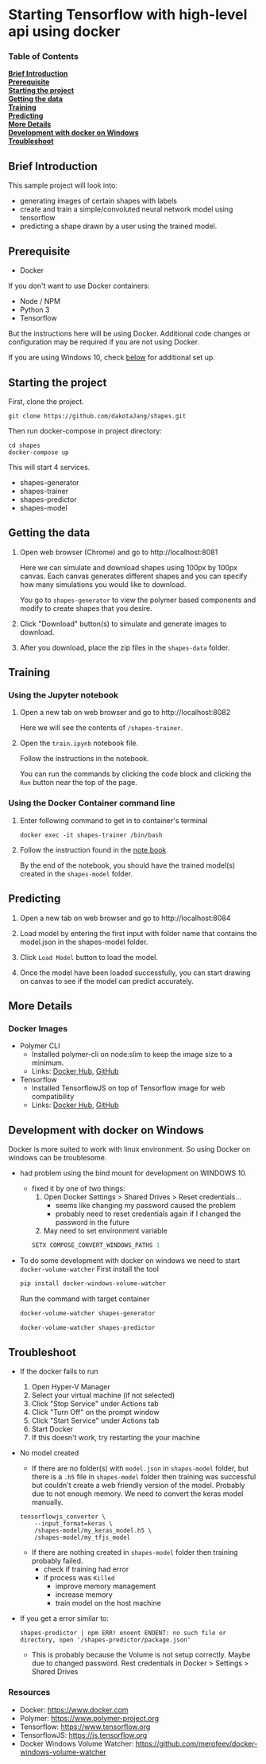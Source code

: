 # Starting Tensorflow with high-level api using docker

### Table of Contents
**[Brief Introduction](#brief-introduction)**<br>
**[Prerequisite](#prerequisite)**<br>
**[Starting the project](#starting-the-project)**<br>
**[Getting the data](#getting-the-data)**<br>
**[Training](#training)**<br>
**[Predicting](#predicting)**<br>
**[More Details](#more-details)**<br>
**[Development with docker on Windows](#development-with-docker-on-windows)**<br>
**[Troubleshoot](#troubleshoot)**<br>

## Brief Introduction
This sample project will look into:
- generating images of certain shapes with labels
- create and train a simple/convoluted neural network model using tensorflow
- predicting a shape drawn by a user using the trained model.

## Prerequisite
- Docker <!--18.03.1-ce-win65 (17513)-->

If you don't want to use Docker containers:
- Node / NPM
- Python 3
- Tensorflow

But the instructions here will be using Docker. Additional code changes or configuration may be required if you are not using Docker.

If you are using Windows 10, check <a href="#windows10">below</a> for additional set up.

## Starting the project
First, clone the project.
```
git clone https://github.com/dakotaJang/shapes.git
```

Then run docker-compose in project directory:
```
cd shapes
docker-compose up
```

This will start 4 services.
- shapes-generator
- shapes-trainer
- shapes-predictor
- shapes-model

## Getting the data
1. Open web browser (Chrome) and go to http://localhost:8081

    Here we can simulate and download shapes using 100px by 100px canvas.
    Each canvas generates different shapes and you can specify how many simulations you would like to download.

    You go to ```shapes-generator``` to view the polymer based components and modify to create shapes that you desire.

2. Click "Download" button(s) to simulate and generate images to download.

3. After you download, place the zip files in the ```shapes-data``` folder.

## Training
### Using the Jupyter notebook
1. Open a new tab on web browser and go to http://localhost:8082

    Here we will see the contents of ```/shapes-trainer```.

2. Open the ```train.ipynb``` notebook file.

    Follow the instructions in the notebook.

    You can run the commands by clicking the code block and clicking the ```Run``` button near the top of the page.

### Using the Docker Container command line
1. Enter following command to get in to container's terminal
    ```
    docker exec -it shapes-trainer /bin/bash
    ```

2. Follow the instruction found in the <a href="http://localhost:8082/notebooks/train.ipynb">note book</a>

    By the end of the notebook, you should have the trained model(s) created in the ```shapes-model``` folder.

## Predicting
1. Open a new tab on web browser and go to http://localhost:8084

2. Load model by entering the first input with folder name that contains the model.json in the shapes-model folder.

3. Click ```Load Model``` button to load the model.

4. Once the model have been loaded successfully, you can start drawing on canvas to see if the model can predict accurately.

## More Details
### Docker Images
- Polymer CLI
    - Installed polymer-cli on node:slim to keep the image size to a minimum.
    - Links: <a href="https://hub.docker.com/r/dakotajang/polymer-cli/">Docker Hub</a>,
        <a href="https://github.com/dakotaJang/polymer-cli-docker">GitHub</a>
- Tensorflow
    - Installed TensorflowJS on top of Tensorflow image for web compatibility
    - Links: <a href="https://hub.docker.com/r/dakotajang/tensorflow/">Docker Hub</a>,
      <a href="https://github.com/dakotaJang/tensorflow-docker">GitHub</a>


## Development with docker on Windows
Docker is more suited to work with linux environment. So using Docker on windows can be troublesome.

- had problem using the bind mount for development on WINDOWS 10.
  - fixed it by one of two things:
    1. Open Docker Settings > Shared Drives > Reset credentials...
        - seems like changing my password caused the problem
        - probably need to reset credentials again if I changed the password in the future
    2. May need to set environment variable
      ```powershell
      SETX COMPOSE_CONVERT_WINDOWS_PATHS 1
      ```

- To do some development with docker on windows we need to start ```docker-volume-watcher```
  First install the tool
  ```powershell
  pip install docker-windows-volume-watcher
  ```

  Run the command with target container
  ```powershell
  docker-volume-watcher shapes-generator
  ```
  ```powershell
  docker-volume-watcher shapes-predictor
  ```

## Troubleshoot
- If the docker fails to run
  1. Open Hyper-V Manager
  2. Select your virtual machine (if not selected)
  3. Click "Stop Service" under Actions tab
  4. Click "Turn Off" on the prompt window
  5. Click "Start Service" under Actions tab
  6. Start Docker
  7. If this doesn't work, try restarting the your machine

- No model created
  - If there are no folder(s) with ```model.json``` in ```shapes-model``` folder, but there is a ```.h5``` file in ```shapes-model``` folder then training was successful but couldn't create a web friendly version of the model. Probably due to not enough memory. We need to convert the keras model manually.
  ```terminal
  tensorflowjs_converter \
      --input_format=keras \
      /shapes-model/my_keras_model.h5 \
      /shapes-model/my_tfjs_model
  ```
  - If there are nothing created in ```shapes-model``` folder then training probably failed.
    - check if training had error
    - if process was ```Killed```
      - improve memory management
      - increase memory
      - train model on the host machine

- If you get a error similar to:
    ```
    shapes-predictor | npm ERR! enoent ENOENT: no such file or directory, open '/shapes-predictor/package.json'
    ```
    - This is probably because the Volume is not setup correctly. Maybe due to changed password. Rest credentials in Docker > Settings > Shared Drives

### Resources
- Docker: https://www.docker.com
- Polymer: https://www.polymer-project.org
- Tensorflow: https://www.tensorflow.org
- TensorflowJS: https://js.tensorflow.org
- Docker Windows Volume Watcher: https://github.com/merofeev/docker-windows-volume-watcher
